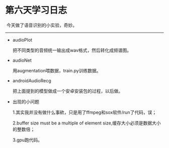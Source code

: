 # 第六天学习日志

​	今天做了语音识别的小实验，奇妙。

---

* audioPlot

  把不同类型的音频统一输出成wav格式，然后转化成频谱图。

* audioNet

  用augmentation喂数据，train.py训练数据。

* androidAudioRecg

  把上面提到的模型做成一个安卓安装包的过程，以后做。

* 出现的小问题

  1.其实我并没有做什么事欸，只是用了ffmpeg和sox软件/run了代码，误；

  2.buffer size must be a multiple of element size,缓存大小必须是数据大小的整数倍；

  3.gpu跑代码。
